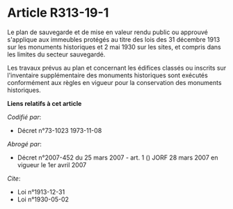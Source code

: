 # Article R313-19-1

Le plan de sauvegarde et de mise en valeur rendu public ou approuvé s'applique aux immeubles protégés au titre des lois des
31 décembre 1913 sur les monuments historiques et 2 mai 1930 sur les sites, et compris dans les limites du secteur
sauvegardé.

Les travaux prévus au plan et concernant les édifices classés ou inscrits sur l'inventaire supplémentaire des monuments
historiques sont exécutés conformément aux règles en vigueur pour la conservation des monuments historiques.

**Liens relatifs à cet article**

_Codifié par_:

  - Décret n°73-1023 1973-11-08

_Abrogé par_:

  - Décret n°2007-452 du 25 mars 2007 - art. 1 () JORF 28 mars 2007 en vigueur le 1er avril 2007

_Cite_:

  - Loi n°1913-12-31
  - Loi n°1930-05-02
